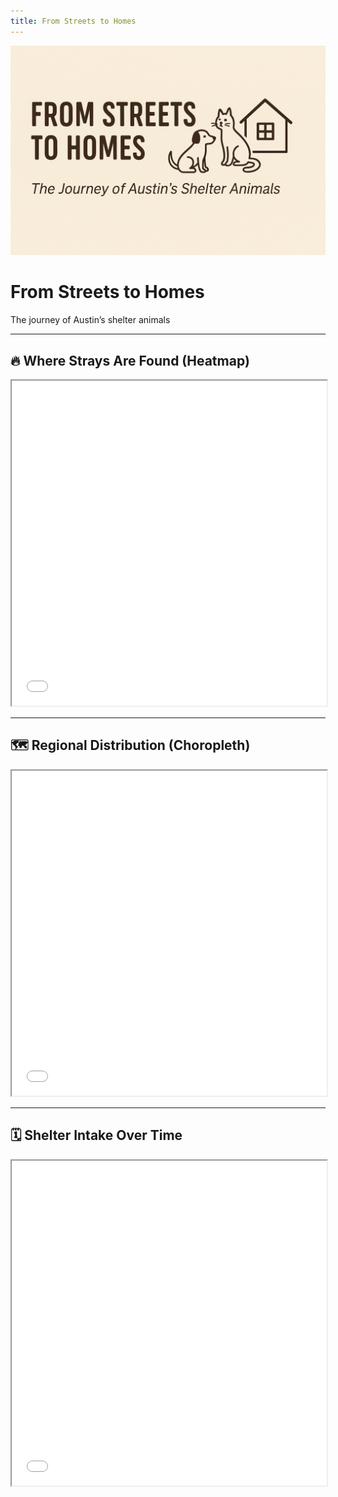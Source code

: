 ```yaml
---
title: From Streets to Homes
---
```


<link rel="stylesheet" href="assets/custom.css">

<!-- 封面图 -->
<div class="cover-section">
  <img src="assets/cover.png" alt="Cover" class="cover-image">
</div>

<!-- 标题与简介 -->
<h1>From Streets to Homes</h1>
<p class="subtitle">The journey of Austin’s shelter animals</p>

---

## 🔥 Where Strays Are Found (Heatmap)
<iframe src="assets/heatmap_final.html" width="100%" height="520"></iframe>

---

## 🗺 Regional Distribution (Choropleth)
<iframe src="assets/choropleth_yellow_to_blue.html" width="100%" height="520"></iframe>

---

## 🗓 Shelter Intake Over Time
<iframe src="assets/monthly_intake.html" width="100%" height="520"></iframe>
